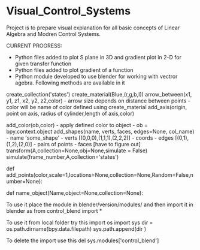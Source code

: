 # Visual_Control_Systems

Project is to prepare visual explanation for all basic concepts of Linear Algebra and Modren Control Systems.

CURRENT PROGRESS:
- Python files added to plot S plane in 3D and gradient plot in 2-D for given transfer function
- Python files added to plot gradient of a function
- Python module developed to use blender for working with vectror agebra. Following methods are available in it

create_collection('states')
create_material(Blue,(r,g,b,I))
arrow_between(x1, y1, z1, x2, y2, z2,color) 
    - arrow size depends on distance between points
    - color will be name of color defined using create_material
add_axis(origin, point on axis, radius of cylinder,length of axis,color)

add_color(ob,color) - apply defined color to object
                    - ob = bpy.context.object
add_shapes(name, verts, faces, edges=None, col_name)
                    - name 'some_shape'
                    - verts [(0,0,0),(1,1,1),(2,2,2)] - coords
                    - edges [(0,1),(1,2),(2,0)] - pairs of points
                    - faces [have to figure out]    
transform(A,collection=None,obj=None,simulate = False)
simulate(frame_number,A,collection='states')

def add_points(color,scale=1,locations=None,collection=None,Random=False,number=None):

def name_object(Name,object=None,collection=None):

To use it place the module in blender/version/modules/ and then import it in blender as
from control_blend import *

To use it from local folder try this
import os
import sys
dir = os.path.dirname(bpy.data.filepath)
sys.path.append(dir )

To delete the import use this
del sys.modules['control_blend']

